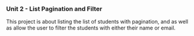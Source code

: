 ### Unit 2 - List Pagination and Filter
This project is about listing the list of students with pagination, and as well as allow the user to filter the students with either their name or email.